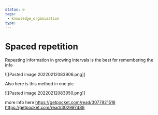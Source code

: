 ```yaml
---
status: ⚙️
tags:
 - knowledge_organisation 
type: 
---
```

# Spaced repetition


Repeating information in growing intervals is the best for remembering the info

![[Pasted image 20220212083906.png]]

Also here is this method in one pic

![[Pasted image 20220212083950.png]]

more info here
https://getpocket.com/read/3077821518
https://getpocket.com/read/302997488